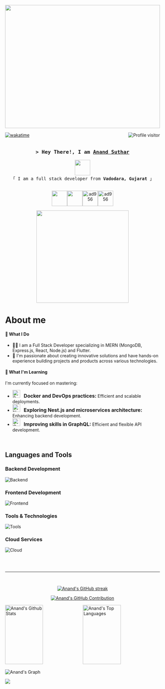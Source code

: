 <p align="center">
  <a href="https://github.com/ad956"><img height="400px" width="100%" src="https://user-images.githubusercontent.com/74038190/225813708-98b745f2-7d22-48cf-9150-083f1b00d6c9.gif"></a>
</p>

[![wakatime](https://wakatime.com/badge/user/018ca6f5-ed20-4167-a56f-0ceefd84c7d0.svg)](https://wakatime.com/@018ca6f5-ed20-4167-a56f-0ceefd84c7d0)
<a href="https://komarev.com/ghpvc/?username=ad956">
  <img align="right" src="https://komarev.com/ghpvc/?username=ad956&color=blueviolet&style=plastic&label=Visitors" alt="Profile visitor" />
</a>
<!-- Intro  -->
<div style="display: flex; flex-wrap: wrap; justify-content: center; align-items: center; text-align: center;">
    <div style="flex: 1; min-width: 300px;">
        <h3>
            <samp>&gt; Hey There!, I am
                <b><a target="_blank" href="https://github.com/ad956">Anand Suthar</a></b>
            </samp>
        </h3>
        <p>
            <samp>
                <img src="https://res.cloudinary.com/dtkfvp2ic/image/upload/v1703676112/ffire_mjnxjr.png" height="50" width="50"/>
                <br>
                「 I am a full stack developer from <b>Vadodara, Gujarat</b> 」
                <br>
                <br>
            </samp>
        </p>
        <p style="display: flex; justify-content: center; align-items: center;">
            <a href="https://www.linkedin.com/in/anand-suthar-72133b208" target="_blank" style="text-decoration: none; color: inherit;">
                <img src="https://res.cloudinary.com/dtkfvp2ic/image/upload/v1703674177/LinkedIn_mtl50i.png" height="50" width="50" />
            </a>
            <a href="https://twitter.com/_ad956" target="_blank" style="text-decoration: none; color: inherit;">
                <img src="https://res.cloudinary.com/dtkfvp2ic/image/upload/v1703674177/Twitter_mbkmve.png" height="50" width="50" />
            </a>
            <a href="https://instagram.com/_anu_956" target="_blank" style="text-decoration: none; color: inherit;">
                <img src="https://res.cloudinary.com/dtkfvp2ic/image/upload/v1703674178/Instagram_k8jv1h.png" alt="ad956" height="50" width="50" />
            </a>
            <a href="https://www.facebook.com/ad956/" target="_blank" style="text-decoration: none; color: inherit;">
                <img src="https://res.cloudinary.com/dtkfvp2ic/image/upload/v1703674178/Facebook_a2t78g.png" alt="ad956" height="50" width="50" />
            </a>
        </p>
    </div>
    <div style="flex: 1; min-width: 300px; text-align: center;">
        <img src="https://res.cloudinary.com/dtkfvp2ic/image/upload/v1716018319/gojo_lsohay.png" alt="" style="max-width: 100%; height: auto; width: 300px;" />
    </div>
</div>
<!-- About Section -->

# About me
#### 💼 What I Do

- 👨‍💻 I am a Full Stack Developer specializing in MERN (MongoDB, Express.js, React, Node.js) and Flutter.
- 🚀 I'm passionate about creating innovative solutions and have hands-on experience building projects and products across various technologies.

#### 🌱 What I'm Learning
I'm currently focused on mastering:

- <div align="left">
    <img src="https://skillicons.dev/icons?i=docker&theme=dark" height="25" width="25" alt="Docker Icon" />
    &nbsp;
    <span style="font-size: 16px; font-weight: bold;">Docker and DevOps practices:</span> Efficient and scalable deployments.
  </div>

- <div align="left">
    <img src="https://skillicons.dev/icons?i=nest&theme=dark" height="25" width="25" alt="Nest.js Icon" />
    &nbsp;
    <span style="font-size: 16px; font-weight: bold;">Exploring Nest.js and microservices architecture:</span> Enhancing backend development.
  </div>

- <div align="left">
  <img src="https://skillicons.dev/icons?i=graphql&theme=dark" height="25" width="25" alt="GraphQL Icon" />
  &nbsp;
  <span style="font-size: 16px; font-weight: bold;">Improving skills in GraphQL:</span> Efficient and flexible API development.
</div>

<br/>

## Languages and Tools

### Backend Development

![Backend](https://skillicons.dev/icons?i=nodejs,expressjs,nestjs,mongodb,mysql,redis,graphql&perline=10&theme=dark)

### Frontend Development

![Frontend](https://skillicons.dev/icons?i=nextjs,react,redux,js,ts,tailwind,flutter,dart&perline=10&theme=dark)

### Tools & Technologies

![Tools](https://skillicons.dev/icons?i=git,vscode,linux,vite,jest,docker,githubactions,nginx&perline=10&theme=dark)

### Cloud Services

![Cloud](https://skillicons.dev/icons?i=googlecloud,firebase&theme=dark)

<br/>
<br/>
<hr/>
<br/>

<p align="center">
  <a href="https://github.com/ad956">
    <img src="https://streak-stats.demolab.com/?user=ad956&theme=radical&border=7F3FBF&background=0D1117" alt="Anand's GitHub streak"/>
  </a>
</p>

<p align="center">
  <a href="https://github.com/ad956">
    <img src="https://github-profile-summary-cards.vercel.app/api/cards/profile-details?username=ad956&theme=radical" alt="Anand's GitHub Contribution"/>
  </a>
</p>

<a> 
    <a href="https://github.com/ad956"><img alt="Anand's Github Stats" src="https://denvercoder1-github-readme-stats.vercel.app/api?username=ad956&show_icons=true&count_private=true&theme=react&border_color=7F3FBF&bg_color=0D1117&title_color=F85D7F&icon_color=F8D866" height="192px" width="49.5%"/></a>
  <a href="https://github.com/ad956"><img alt="Anand's Top Languages" src="https://denvercoder1-github-readme-stats.vercel.app/api/top-langs/?username=ad956&langs_count=8&layout=compact&theme=react&border_color=7F3FBF&bg_color=0D1117&title_color=F85D7F&icon_color=F8D866" height="192px" width="49.5%"/></a>
  <br/>
</a>

![Anand's Graph](https://github-readme-activity-graph.vercel.app/graph?username=ad956&custom_title=Anand%20Suthar's%20GitHub%20Activity%20Graph&bg_color=0D1117&color=7F3FBF&line=7F3FBF&point=7F3FBF&area_color=FFFFFF&title_color=FFFFFF&area=true)

  ![](https://hit.yhype.me/github/profile?user_id=85487906)
